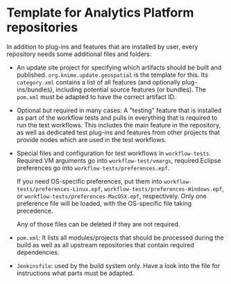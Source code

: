 # Template for Analytics Platform repositories

In addition to plug-ins and features that are installed by user, every repository needs some additional files and folders:

* An update site project for specifying which artifacts should be built and published.
  `org.knime.update.geospatial` is the template for this. Its `category.xml` contains a list of all features
  (and optionally plug-ins/bundles), including potential source features (or bundles). The `pom.xml` must be adapted to
  have the correct artifact ID.
* Optional but required in many cases: A "testing" feature that is installed as part of the workflow tests and pulls in
  everything that is required to run the test workflows. This includes the main feature in the repository, as well as
  dedicated test plug-ins and features from other projects that provide nodes which are used in the test workflows.
* Special files and configuration for test workflows in `workflow-tests`. Required VM arguments go into
  `workflow-test/vmargs`, required Eclipse preferences go into `workflow-tests/preferences.epf`.

  If you need OS-specific preferences, put them into `workflow-tests/preferences-Linux.epf`,
  `workflow-tests/preferences-Windows.epf`, or `workflow-tests/preferences-MacOSX.epf`, respectively. Only one
  preference file will be loaded, with the OS-specific file taking precedence.

  Any of those files can be deleted if they are not required.
* `pom.xml`: It lists all modules/projects that should be processed during the build as well as all upstream
  repositories that contain required dependencies.
* `Jenkinsfile`: used by the build system only. Have a look into the file for instructions what parts must be adapted.
